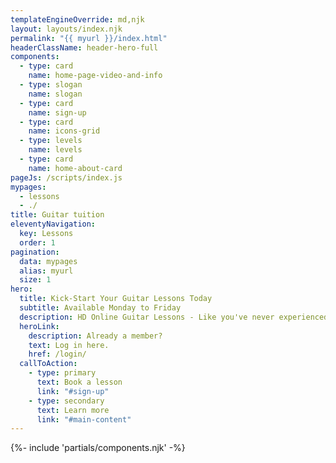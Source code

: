 ```yaml
---
templateEngineOverride: md,njk
layout: layouts/index.njk
permalink: "{{ myurl }}/index.html"
headerClassName: header-hero-full
components:
  - type: card
    name: home-page-video-and-info
  - type: slogan
    name: slogan
  - type: card
    name: sign-up
  - type: card
    name: icons-grid
  - type: levels
    name: levels
  - type: card
    name: home-about-card
pageJs: /scripts/index.js
mypages:
  - lessons
  - ./
title: Guitar tuition
eleventyNavigation:
  key: Lessons
  order: 1
pagination:
  data: mypages
  alias: myurl
  size: 1
hero:
  title: Kick-Start Your Guitar Lessons Today
  subtitle: Available Monday to Friday
  description: HD Online Guitar Lessons - Like you've never experienced before!
  heroLink:
    description: Already a member?
    text: Log in here.
    href: /login/
  callToAction:
    - type: primary
      text: Book a lesson
      link: "#sign-up"
    - type: secondary
      text: Learn more
      link: "#main-content"
---
```


{%- include 'partials/components.njk' -%}
